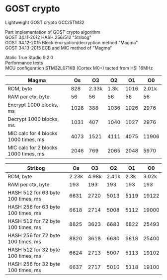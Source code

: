# GOST crypto
Lightweight GOST crypto GCC/STM32

Part implementation of GOST crypto algorithm  
GOST 34.11-2012 HASH 256/512 "Stribog"  
GOST 34.12-2015 Block encryption/decryption method "Magma"  
GOST 34.13-2015 ECB and MIC method of "Magma"  

Atolic True Studio 9.2.0  
Performance tests  
MCU configuration STM32L071KB (Cortex M0+) tacted from HSI 16MHz  

| Magma									|	Os		|	O3		|	O2	 	|	O1		|	O0		|
|---------------------------------------|-----------|-----------|-----------|-----------|-----------|
| ROM, byte								|	828		|	2.33k	|	1.3k	|	1016	|	2.01k	|
| RAM per ctx, byte						|	56		|	56		|	56		|	56		|	56		|
| Encrypt 1000 blocks, ms				|	1028	|	388		|	1036	|	1026	|	2976	|
| Decrypt 1000 blocks, ms				|	1031	|	407		|	1040	|	1027	|	2976	|
| MIC calc for 4 blocks 1000 times, ms	|	4073	|	1521	|	4111	|	4075	|	11906	|
| MIC calc for 2 blocks 1000 times, ms	|	2046	|	769		|	2065	|	2048	|	5970	|

| Stribog								|	Os		|	O3		|	O2	 	|	O1		|	O0		|
|---------------------------------------|-----------|-----------|-----------|-----------|-----------|  
| ROM, byte								|	2.23k	|	4.98k	|	2.41k	|	2.3k	|	3.02k	|
| RAM per ctx, byte						|	193		|	193		|	193		|	193		|	193		| 
| HASH 512 for 63 byte 100 times, ms	|	6631	|	2720	|	5013	|	5119	|	19122	|
| HASH 256 for 63 byte 100 times, ms	|	6618	|	2714	|	5008	|	5112	|	19000	|
| HASH 512 for 72 byte 100 times, ms	|	8825	|	3623	|	6683	|	6822	|	25493	|
| HASH 256 for 72 byte 100 times, ms	|	8820	|	3618	|	6680	|	6818	|	25400	|
| HASH 512 for 32 byte 100 times, ms	|	6624	|	2713	|	5007	|	5113	|	19102	|
| HASH 256 for 32 byte 100 times, ms	|	6637	|	2717	|	5010	|	5118	|	19100	|

